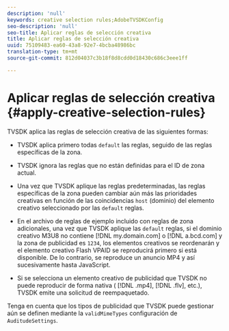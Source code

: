 ```yaml
---
description: 'null'
keywords: creative selection rules;AdobeTVSDKConfig
seo-description: 'null'
seo-title: Aplicar reglas de selección creativa
title: Aplicar reglas de selección creativa
uuid: 75109483-ea60-43a8-92e7-4bcba48986bc
translation-type: tm+mt
source-git-commit: 812d04037c3b18f8d8cdd0d18430c686c3eee1ff

---
```



# Aplicar reglas de selección creativa {#apply-creative-selection-rules}

TVSDK aplica las reglas de selección creativa de las siguientes formas:

* TVSDK aplica primero todas `default` las reglas, seguido de las reglas específicas de la zona.
* TVSDK ignora las reglas que no están definidas para el ID de zona actual.
* Una vez que TVSDK aplique las reglas predeterminadas, las reglas específicas de la zona pueden cambiar aún más las prioridades creativas en función de las coincidencias `host` (dominio) del elemento creativo seleccionado por las `default` reglas.

* En el archivo de reglas de ejemplo incluido con reglas de zona adicionales, una vez que TVSDK aplique las `default` reglas, si el dominio creativo M3U8 no contiene [!DNL my.domain.com] o [!DNL a.bcd.com] y la zona de publicidad es `1234`, los elementos creativos se reordenarán y el elemento creativo Flash VPAID se reproducirá primero si está disponible. De lo contrario, se reproduce un anuncio MP4 y así sucesivamente hasta JavaScript.

* Si se selecciona un elemento creativo de publicidad que TVSDK no puede reproducir de forma nativa ( [!DNL .mp4], [!DNL .flv], etc.), TVSDK emite una solicitud de reempaquetado.

Tenga en cuenta que los tipos de publicidad que TVSDK puede gestionar aún se definen mediante la `validMimeTypes` configuración de `AuditudeSettings`.

<!-- 

In Android 2.5 API docs, I see a 
<span class="codeph"> setValidMimeTypes</span> but not a 
<span class="codeph"> getValidMimeTypes</span>.

 -->

